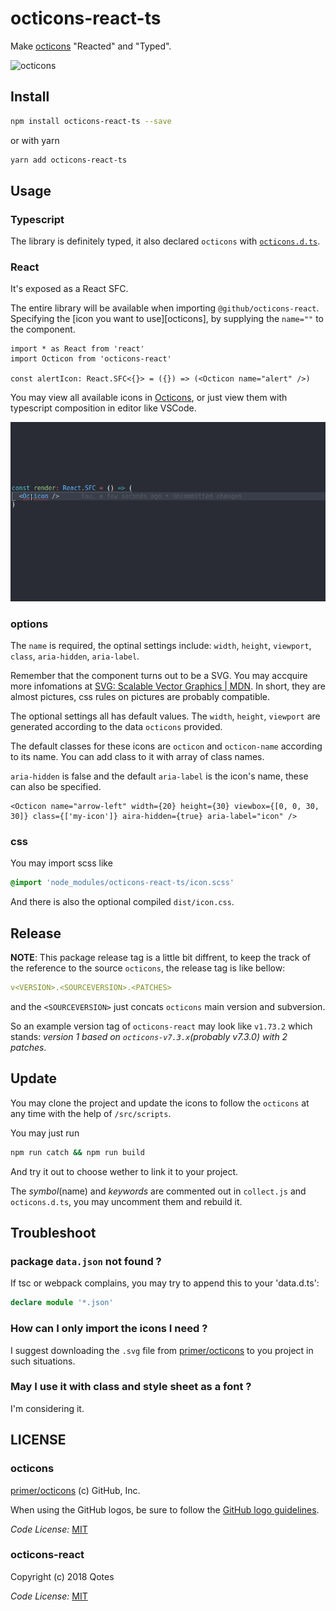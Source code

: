 # octicons-react-ts

Make [octicons](https://github.com/primer/octicons) "Reacted" and "Typed".

![octicons](https://user-images.githubusercontent.com/54012/37737576-5d1e8c7a-2d11-11e8-8fd9-13956a241549.png)

## Install

```bash
npm install octicons-react-ts --save
```

or with yarn

```bash
yarn add octicons-react-ts
```

## Usage

### Typescript

The library is definitely typed, it also declared `octicons` with [`octicons.d.ts`](./src/octicons.d.ts).

### React

It's exposed as a React SFC.

The entire library will be available when importing `@github/octicons-react`. Specifying the [icon you want to use][octicons], by supplying the `name=""` to the component.

```tsx
import * as React from 'react'
import Octicon from 'octicons-react'

const alertIcon: React.SFC<{}> = ({}) => (<Octicon name="alert" />)
```

You may view all available icons in [Octicons](https://octicons.github.com/), or just view them with typescript composition in editor like VSCode.

![rep](./rep.gif)

### options

The `name` is required, the optinal settings include: `width`, `height`, `viewport`, `class`, `aria-hidden`, `aria-label`.

Remember that the component turns out to be a SVG. You may accquire more infomations at [SVG: Scalable Vector Graphics | MDN](https://developer.mozilla.org/en-US/docs/Web/SVG). In short, they are almost pictures, css rules on pictures are probably compatible.

The optional settings all has default values. The `width`, `height`, `viewport` are generated according to the data `octicons` provided.

The default classes for these icons are `octicon` and `octicon-name` according to its name. You can add class to it with array of class names.

`aria-hidden` is false and the default `aria-label` is the icon's name, these can also be specified.

```tsx
<Octicon name="arrow-left" width={20} height={30} viewbox={[0, 0, 30, 30]} class={['my-icon']} aira-hidden={true} aria-label="icon" />
```

### css

You may import scss like

```scss
@import 'node_modules/octicons-react-ts/icon.scss'
```

And there is also the optional compiled `dist/icon.css`.

## Release

**NOTE**: This package release tag is a little bit diffrent, to keep the track of the reference to the source `octicons`, the release tag is like bellow:

```yml
v<VERSION>.<SOURCEVERSION>.<PATCHES>
```

and the `<SOURCEVERSION>` just concats `octicons` main version and subversion.

So an example version tag of `octicons-react` may look like `v1.73.2` which stands: *version 1 based on `octicons-v7.3.x`(probably v7.3.0) with 2 patches*.

## Update

You may clone the project and update the icons to follow the `octicons` at any time with the help of `/src/scripts`.

You may just run

```bash
npm run catch && npm run build
```

And try it out to choose wether to link it to your project.

The *symbol*(name) and *keywords* are commented out in `collect.js` and `octicons.d.ts`, you may uncomment them and rebuild it.

## Troubleshoot

### package `data.json` not found ?

If tsc or webpack complains, you may try to append this to your 'data.d.ts':

```ts
declare module '*.json'
```

### How can I only import the icons I need ?

I suggest downloading the `.svg` file from [primer/octicons](https://github.com/primer/octicons) to you project in such situations.

### May I use it with class and style sheet as a font ?

I'm considering it.

## LICENSE

### octicons

[primer/octicons](https://github.com/primer/octicons) (c) GitHub, Inc.

When using the GitHub logos, be sure to follow the [GitHub logo guidelines](https://github.com/logos).

_Code License:_ [MIT](https://github.com/primer/octicons/blob/master/LICENSE)

### octicons-react

Copyright (c) 2018 Qotes

_Code License:_ [MIT](./LICENSE)
